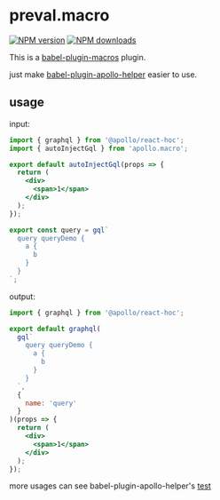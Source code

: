 # preval.macro

[![NPM version](https://img.shields.io/npm/v/babel-plugin-apollo-helper.svg?style=flat)](https://npmjs.org/package/babel-plugin-apollo-helper)
[![NPM downloads](http://img.shields.io/npm/dm/babel-plugin-apollo-helper.svg?style=flat)](https://npmjs.org/package/babel-plugin-apollo-helper)

This is a [babel-plugin-macros](https://github.com/kentcdodds/babel-plugin-macros) plugin.

just make [babel-plugin-apollo-helper](https://github.com/yoyooyooo/babel-plugin-apollo-helper) easier to use.

## usage

input:

```jsx
import { graphql } from '@apollo/react-hoc';
import { autoInjectGql } from 'apollo.macro';

export default autoInjectGql(props => {
  return (
    <div>
      <span>1</span>
    </div>
  );
});

export const query = gql`
  query queryDemo {
    a {
      b
    }
  }
`;
```

output:

```jsx
import { graphql } from '@apollo/react-hoc';

export default graphql(
  gql`
    query queryDemo {
      a {
        b
      }
    }
  `,
  {
    name: 'query'
  }
)(props => {
  return (
    <div>
      <span>1</span>
    </div>
  );
});
```

more usages can see babel-plugin-apollo-helper's [test](https://github.com/yoyooyooo/babel-plugin-apollo-helper/tree/master/__tests__)
